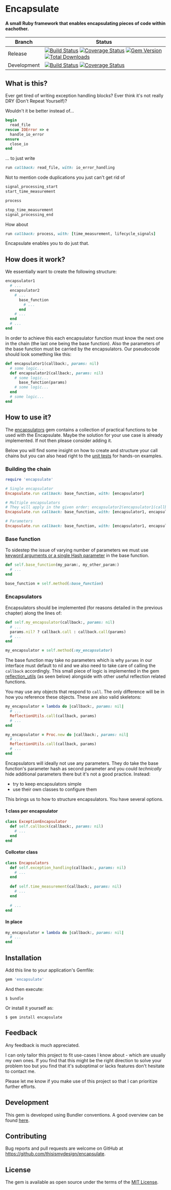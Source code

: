 # Encapsulate

#### A small Ruby framework that enables encapsulating pieces of code within eachother.

| Branch | Status |
| ------ | ------ |
| Release | [![Build Status](https://travis-ci.org/thisismydesign/encapsulate.svg?branch=release)](https://travis-ci.org/thisismydesign/encapsulate)   [![Coverage Status](https://coveralls.io/repos/github/thisismydesign/encapsulate/badge.svg?branch=release)](https://coveralls.io/github/thisismydesign/encapsulate?branch=release)   [![Gem Version](https://badge.fury.io/rb/encapsulate.svg)](https://badge.fury.io/rb/encapsulate)   [![Total Downloads](http://ruby-gem-downloads-badge.herokuapp.com/encapsulate?type=total)](https://rubygems.org/gems/encapsulate) |
| Development | [![Build Status](https://travis-ci.org/thisismydesign/encapsulate.svg?branch=master)](https://travis-ci.org/thisismydesign/encapsulate)   [![Coverage Status](https://coveralls.io/repos/github/thisismydesign/encapsulate/badge.svg?branch=master)](https://coveralls.io/github/thisismydesign/encapsulate?branch=master) |

## What is this?

Ever get tired of writing exception handling blocks? Ever think it's not really DRY (Don't Repeat Yourself)?

Wouldn't it be better instead of...

```ruby
begin
  read_file
rescue IOError => e
  handle_io_error
ensure
  close_io
end
```

... to just write

```ruby
run callback: read_file, with: io_error_handling
```

Not to mention code duplications you just can't get rid of

```ruby
signal_processing_start
start_time_measurement

process

stop_time_measurement
signal_processing_end
```

How about

```ruby
run callback: process, with: [time_measurement, lifecycle_signals]
```

Encapsulate enables you to do just that.

## How does it work?

We essentially want to create the following structure:
```ruby
encapsulator1
  # ...
  encapsulator2
    # ...
      base_function
        # ...
      end
    # ...
  end
  # ...
end
```

In order to achieve this each encapsulator function must know the next one in the chain (the last one being the base function). Also the parameters of the base function must be carried by the encapsulators. Our pseudocode should look something like this:

```ruby
def encapsulator1(callback:, params: nil)
  # some logic...
  def encapsulator2(callback:, params: nil)
    # some logic...
      base_function(params)
    # some logic...
  end
  # some logic...
end
```

## How to use it?

The [encapsulators](https://github.com/thisismydesign/encapsulators) gem contains a collection of practical functions to be used with the Encapsulate. Maybe the solution for your use case is already implemented. If not then please consider adding it.

Below you will find some insight on how to create and structure your call chains but you can also head right to the [unit tests](https://github.com/thisismydesign/encapsulate/blob/master/spec/encapsulate_spec.rb) for hands-on examples.

### Building the chain

```ruby
require 'encapsulate'
```


```ruby
# Single encapsulator
Encapsulate.run callback: base_function, with: [encapsulator]

# Multiple encapsulators
# They will apply in the given order: encapsulator2(encapsulator1(callback))
Encapsulate.run callback: base_function, with: [encapsulator1, encapsulator2]

# Parameters
Encapsulate.run callback: base_function, with: [encapsulator1, encapsulator2], params: {arg: 'something'}
```

### Base function

To sidestep the issue of varying number of parameters we must use [keyword arguments or a single Hash parameter](https://robots.thoughtbot.com/ruby-2-keyword-arguments) in the base function.

```ruby
def self.base_function(my_param:, my_other_param:)
  # ...
end

base_function = self.method(:base_function)
```

### Encapsulators

Encapsulators should be implemented (for reasons detailed in the previous chapter) along the lines of:

```ruby
def self.my_encapsulator(callback:, params: nil)
  # ...
  params.nil? ? callback.call : callback.call(params)
  # ...
end

my_encapsulator = self.method(:my_encapsulator)
```

The base function may take no parameters which is why `params` in our interface must default to nil and we also need to take care of calling the `callback` accordingly. This small piece of logic is implemented in the gem [reflection_utils](https://github.com/thisismydesign/reflection_utils) (as seen below) alongside with other useful reflection related functions.

You may use any objects that respond to `call`. The only difference will be in how you reference these objects.
These are also valid skeletons:

```ruby
my_encapsulator = lambda do |callback:, params: nil|
  # ...
  ReflectionUtils.call(callback, params)
  # ...
end
```

```ruby
my_encapsulator = Proc.new do |callback:, params: nil|
  # ...
  ReflectionUtils.call(callback, params)
  # ...
end
```

Encapsulators will ideally not use any parameters. They do take the base function's parameter hash as second parameter and you could *technically* hide additional parameters there but it's not a good practice. Instead:
- try to keep encapsulators simple
- use their own classes to configure them

This brings us to how to structure encapsulators. You have several options.

#### 1 class per encapsulator

```ruby
class ExceptionEncapsulator
  def self.callback(callback:, params: nil)
    # ...
  end
end
```

#### Collcetor class

```ruby
class Encapsulators
  def self.exception_handling(callback:, params: nil)
    # ...
  end
  
  def self.time_measurement(callback:, params: nil)
    # ...
  end
  
  # ...
end
```

#### In place

```ruby
my_encapsulator = lambda do |callback:, params: nil|
  # ...
end
```

## Installation

Add this line to your application's Gemfile:

```ruby
gem 'encapsulate'
```

And then execute:

    $ bundle

Or install it yourself as:

    $ gem install encapsulate

## Feedback

Any feedback is much appreciated.

I can only tailor this project to fit use-cases I know about - which are usually my own ones. If you find that this might be the right direction to solve your problem too but you find that it's suboptimal or lacks features don't hesitate to contact me.

Please let me know if you make use of this project so that I can prioritize further efforts.

## Development

This gem is developed using Bundler conventions. A good overview can be found [here](http://bundler.io/v1.14/guides/creating_gem.html).

## Contributing

Bug reports and pull requests are welcome on GitHub at https://github.com/thisismydesign/encapsulate.

## License

The gem is available as open source under the terms of the [MIT License](http://opensource.org/licenses/MIT).
